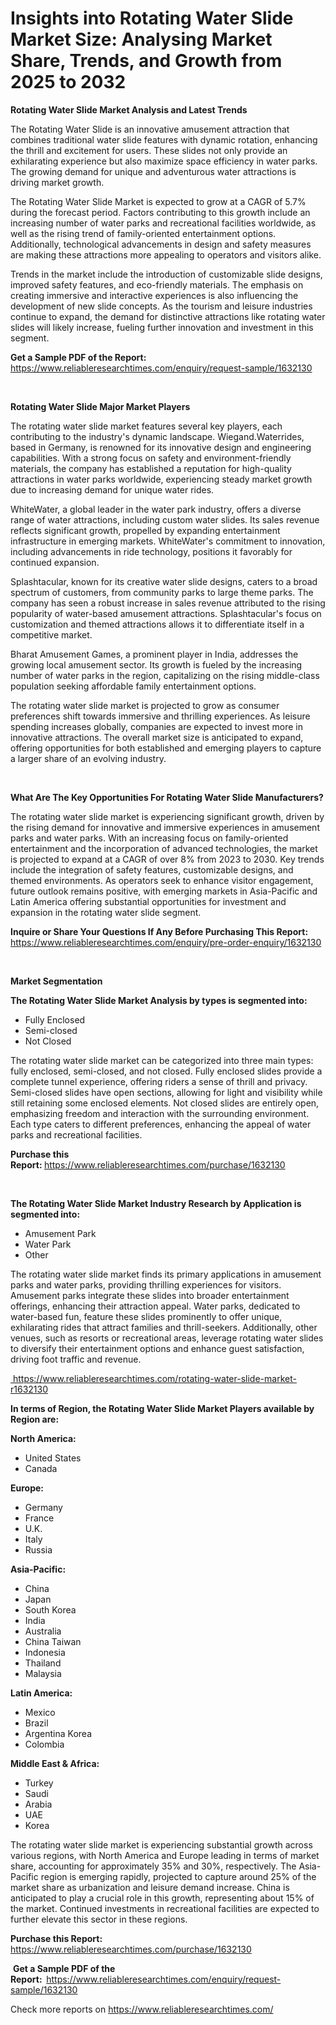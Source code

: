 <p><h1>Insights into Rotating Water Slide Market Size: Analysing Market Share, Trends, and Growth from 2025 to 2032</h1></p><p><strong>Rotating Water Slide Market Analysis and Latest Trends</strong></p>
<p><p>The Rotating Water Slide is an innovative amusement attraction that combines traditional water slide features with dynamic rotation, enhancing the thrill and excitement for users. These slides not only provide an exhilarating experience but also maximize space efficiency in water parks. The growing demand for unique and adventurous water attractions is driving market growth.</p><p>The Rotating Water Slide Market is expected to grow at a CAGR of 5.7% during the forecast period. Factors contributing to this growth include an increasing number of water parks and recreational facilities worldwide, as well as the rising trend of family-oriented entertainment options. Additionally, technological advancements in design and safety measures are making these attractions more appealing to operators and visitors alike.</p><p>Trends in the market include the introduction of customizable slide designs, improved safety features, and eco-friendly materials. The emphasis on creating immersive and interactive experiences is also influencing the development of new slide concepts. As the tourism and leisure industries continue to expand, the demand for distinctive attractions like rotating water slides will likely increase, fueling further innovation and investment in this segment.</p></p>
<p><strong>Get a Sample PDF of the Report:&nbsp;</strong> <a href="https://www.reliableresearchtimes.com/enquiry/request-sample/1632130?utm_campaign=3565&utm_medium=2&utm_source=Github&utm_content=ia&utm_term=05042025&utm_id=rotating-water-slide">https://www.reliableresearchtimes.com/enquiry/request-sample/1632130</a></p>
<p>&nbsp;</p>
<p><strong>Rotating Water Slide Major Market Players</strong></p>
<p><p>The rotating water slide market features several key players, each contributing to the industry's dynamic landscape. Wiegand.Waterrides, based in Germany, is renowned for its innovative design and engineering capabilities. With a strong focus on safety and environment-friendly materials, the company has established a reputation for high-quality attractions in water parks worldwide, experiencing steady market growth due to increasing demand for unique water rides.</p><p>WhiteWater, a global leader in the water park industry, offers a diverse range of water attractions, including custom water slides. Its sales revenue reflects significant growth, propelled by expanding entertainment infrastructure in emerging markets. WhiteWater's commitment to innovation, including advancements in ride technology, positions it favorably for continued expansion.</p><p>Splashtacular, known for its creative water slide designs, caters to a broad spectrum of customers, from community parks to large theme parks. The company has seen a robust increase in sales revenue attributed to the rising popularity of water-based amusement attractions. Splashtacular's focus on customization and themed attractions allows it to differentiate itself in a competitive market.</p><p>Bharat Amusement Games, a prominent player in India, addresses the growing local amusement sector. Its growth is fueled by the increasing number of water parks in the region, capitalizing on the rising middle-class population seeking affordable family entertainment options.</p><p>The rotating water slide market is projected to grow as consumer preferences shift towards immersive and thrilling experiences. As leisure spending increases globally, companies are expected to invest more in innovative attractions. The overall market size is anticipated to expand, offering opportunities for both established and emerging players to capture a larger share of an evolving industry.</p></p>
<p>&nbsp;</p>
<p><strong>What Are The Key Opportunities For Rotating Water Slide Manufacturers?</strong></p>
<p><p>The rotating water slide market is experiencing significant growth, driven by the rising demand for innovative and immersive experiences in amusement parks and water parks. With an increasing focus on family-oriented entertainment and the incorporation of advanced technologies, the market is projected to expand at a CAGR of over 8% from 2023 to 2030. Key trends include the integration of safety features, customizable designs, and themed environments. As operators seek to enhance visitor engagement, future outlook remains positive, with emerging markets in Asia-Pacific and Latin America offering substantial opportunities for investment and expansion in the rotating water slide segment.</p></p>
<p><strong>Inquire or Share Your Questions If Any Before Purchasing This Report:</strong> <a href="https://www.reliableresearchtimes.com/enquiry/pre-order-enquiry/1632130?utm_campaign=3565&utm_medium=2&utm_source=Github&utm_content=ia&utm_term=05042025&utm_id=rotating-water-slide">https://www.reliableresearchtimes.com/enquiry/pre-order-enquiry/1632130</a></p>
<p>&nbsp;</p>
<p><strong>Market Segmentation</strong></p>
<p><strong>The Rotating Water Slide Market Analysis by types is segmented into:</strong></p>
<p><ul><li>Fully Enclosed</li><li>Semi-closed</li><li>Not Closed</li></ul></p>
<p><p>The rotating water slide market can be categorized into three main types: fully enclosed, semi-closed, and not closed. Fully enclosed slides provide a complete tunnel experience, offering riders a sense of thrill and privacy. Semi-closed slides have open sections, allowing for light and visibility while still retaining some enclosed elements. Not closed slides are entirely open, emphasizing freedom and interaction with the surrounding environment. Each type caters to different preferences, enhancing the appeal of water parks and recreational facilities.</p></p>
<p><strong>Purchase this Report:&nbsp;</strong><a href="https://www.reliableresearchtimes.com/purchase/1632130?utm_campaign=3565&utm_medium=2&utm_source=Github&utm_content=ia&utm_term=05042025&utm_id=rotating-water-slide">https://www.reliableresearchtimes.com/purchase/1632130</a></p>
<p>&nbsp;</p>
<p><strong>The Rotating Water Slide Market Industry Research by Application is segmented into:</strong></p>
<p><ul><li>Amusement Park</li><li>Water Park</li><li>Other</li></ul></p>
<p><p>The rotating water slide market finds its primary applications in amusement parks and water parks, providing thrilling experiences for visitors. Amusement parks integrate these slides into broader entertainment offerings, enhancing their attraction appeal. Water parks, dedicated to water-based fun, feature these slides prominently to offer unique, exhilarating rides that attract families and thrill-seekers. Additionally, other venues, such as resorts or recreational areas, leverage rotating water slides to diversify their entertainment options and enhance guest satisfaction, driving foot traffic and revenue.</p></p>
<p><a href="https://www.reliableresearchtimes.com/rotating-water-slide-market-r1632130?utm_campaign=3565&utm_medium=2&utm_source=Github&utm_content=ia&utm_term=05042025&utm_id=rotating-water-slide">&nbsp;https://www.reliableresearchtimes.com/rotating-water-slide-market-r1632130</a></p>
<p><strong>In terms of Region, the Rotating Water Slide Market Players available by Region are:</strong></p>
<p>
    <p> <strong> North America: </strong>
        <ul>
            <li>United States</li>
            <li>Canada</li>
        </ul>
        </p> 
    <p> <strong> Europe: </strong>
        <ul>
            <li>Germany</li>
            <li>France</li>
            <li>U.K.</li>
            <li>Italy</li>
            <li>Russia</li>
        </ul>
        </p> 
    <p> <strong> Asia-Pacific: </strong>
        <ul>
            <li>China</li>
            <li>Japan</li>
            <li>South Korea</li>
            <li>India</li>
            <li>Australia</li>
            <li>China Taiwan</li>
            <li>Indonesia</li>
            <li>Thailand</li>
            <li>Malaysia</li>
        </ul>
        </p> 
    <p> <strong> Latin America: </strong>
        <ul>
            <li>Mexico</li>
            <li>Brazil</li>
            <li>Argentina Korea</li>
            <li>Colombia</li>
        </ul>
        </p> 
    <p> <strong> Middle East & Africa: </strong>
        <ul>
            <li>Turkey</li>
            <li>Saudi</li>
            <li>Arabia</li>
            <li>UAE</li>
            <li>Korea</li>
        </ul>
    </p>
    </p>
<p><p>The rotating water slide market is experiencing substantial growth across various regions, with North America and Europe leading in terms of market share, accounting for approximately 35% and 30%, respectively. The Asia-Pacific region is emerging rapidly, projected to capture around 25% of the market share as urbanization and leisure demand increase. China is anticipated to play a crucial role in this growth, representing about 15% of the market. Continued investments in recreational facilities are expected to further elevate this sector in these regions.</p></p>
<p><strong>Purchase this Report: </strong><a href="https://www.reliableresearchtimes.com/purchase/1632130?utm_campaign=3565&utm_medium=2&utm_source=Github&utm_content=ia&utm_term=05042025&utm_id=rotating-water-slide">https://www.reliableresearchtimes.com/purchase/1632130</a></p>
<p>&nbsp;<strong>Get a Sample PDF of the Report:&nbsp;&nbsp;</strong><a href="https://www.reliableresearchtimes.com/enquiry/request-sample/1632130?utm_campaign=3565&utm_medium=2&utm_source=Github&utm_content=ia&utm_term=05042025&utm_id=rotating-water-slide">https://www.reliableresearchtimes.com/enquiry/request-sample/1632130</a></p>
<p><strong></strong></p>
<p>Check more reports on <a href="https://www.reliableresearchtimes.com/?utm_campaign=3565&utm_medium=2&utm_source=Github&utm_content=ia&utm_term=05042025&utm_id=rotating-water-slide">https://www.reliableresearchtimes.com/</a></p>